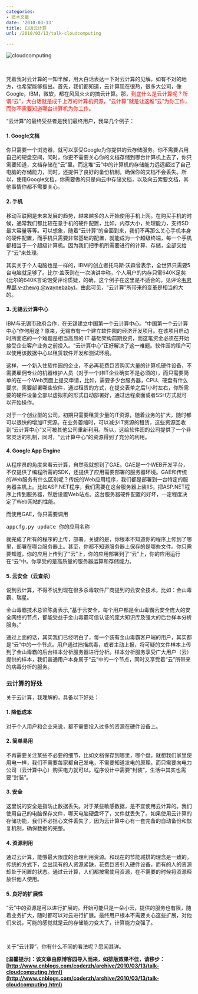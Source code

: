 ```yaml
---
categories:
- 技术文章
date: '2010-03-13'
title: 白话云计算
url: /2010/03/13/talk-cloudcomputing

---
```



![cloudcomputing](http://images.cnblogs.com/cnblogs_com/coderzh/WindowsLiveWriter/4c0229025c1c_8900/cloudcomputing_thumb.jpg "cloudcomputing")

&nbsp;

凭着我对云计算的一知半解，用大白话表达一下对云计算的见解，如有不对的地方，也希望能够指出。首先，我们都知道，云计算现在很热，很多大公司，像Google，IBM，微软，都在风风火火的搞云计算。那，<span style="color: red;">到底什么是云计算呢？所谓&#8220;云&#8221;，大白话就是成千上万的计算机资源，&#8220;云计算&#8221;就是让这堆&#8220;云&#8221;为你工作，而你不需要知道哪台计算机为你工作。</span>

&#8220;云计算&#8221;的最终受益者是我们最终用户，我举几个例子：

#### 1. Google文档

你只需要一个浏览器，就可以享受Google为你提供的云存储服务。你不需要占用自己的硬盘空间，同时，你更不需要关心你的文档存储到哪台计算机上去了，你只需要知道，文档存储在&#8220;云&#8221;里。而这堆&#8220;云&#8221;中的计算机的存储能力远远超过了自己电脑的存储能力，同时，还提供了良好的备份机制，确保你的文档不会丢失。所以，使用Google文档，你需要做的只是向云中存储文档，以及向云索要文档，其他事情你都不需要关心。

#### 2. 手机

移动互联网是未来发展的趋势，越来越多的人开始使用手机上网。在购买手机的时候，通常我们都比较在意手机的硬件配置，比如，内存大小，处理能力，支持SD最大容量等等。可以想象，随着&#8220;云计算&#8221;的全面到来，我们不再那么关心手机本身的硬件配置，而手机只需要非常基础的配置，就能成为一个超级终端，每一个手机都相当于一个超级计算机。因为我们把手机所需要进行的计算、存储，全部交给了&#8220;云&#8221;来处理。

其实关于个人电脑也是一样的，IBM的创立者托马斯&#183;沃森曾表示，全世界只需要5台电脑就足够了。比尔&#183;盖茨则在一次演讲中称，个人用户的内存只需640K足矣(比尔的640K言论饱受评论质疑，的确，这个例子在这里是不适合的。见评论[韦恩卑鄙 v-zhewg @waynebaby](http://www.cnblogs.com/coderzh/archive/2010/03/13/talk-cloudcomputing.html#1779045))。由此可见，&#8220;云计算&#8221;所带来的变革是相当的大的。

#### 3. 无锡云计算中心

IBM与无锡市政府合作，在无锡建立中国第一个云计算中心。&#8220;中国第一个云计算中心&#8221;作何用途？原来，无锡市有一个建立软件园的经济开发项目。在该项目启动时所面临的一个难题是相当高昂的 IT 基础架构前期投资，而这笔资金必须在开始接受企业客户业务之前投入。&#8220;云计算中心&#8221;正好解决了这一难题。软件园的租户可以使用该数据中心以租赁软件开发和测试环境。

这样，一个新入住软件园的企业，不必再花费巨资购买大量的计算机硬件设备，不需要雇佣专业的机器维护人员（对于一个非IT企业确实不是必须的），而只需要简单的在一个Web页面上提交申请，比如，需要多少台服务器，CPU、硬盘有什么要求，需要部署哪些软件，通过租赁的方式，在提交表单之后1小时左右，你所需要的硬件设备全部以虚拟机的形式自动部署好，通过远程桌面或者SSH方式就可以开始操作。

对于一个创业型的公司，初期只需要租赁少量的IT资源，随着业务的扩大，随时都可以很快的增加IT资源。在业务萎缩时，可以减少IT资源的租赁，这些资源回收到&#8220;云计算中心&#8221;又可被其他公司重新利用。所以，这给软件园的公司提供了一个非常灵活的机制，同时，&#8220;云计算中心&#8221;的资源得到了充分的利用。

#### 4. Google App Engine

从程序员的角度来看云计算，自然我就想到了GAE。GAE是一个WEB开发平台，不仅提供了编程所需的SDK，还提供了应用需要部署的服务器环境。GAE和传统的Web服务有什么区别呢？传统的Web应用程序，我们都是部署到一台特定的服务器主机上。比如ASP.NET程序，我们需要在这台服务器上装IIS，把ASP.NET程序上传到服务器，然后设置Web站点。这台服务器硬件配置的好坏，一定程度决定了Web网站的性能。

而使用GAE，你只需要调用

<pre>appcfg.py update 你的应用名称</pre>

就完成了所有的程序的上传，部署。关键的是，你根本不知道你的程序上传到了哪里，部署在哪台服务器上。甚至，你都不知道服务器上保存的是哪些文件。你只需要知道，你的应用上传到了&#8220;云&#8221;上，你的应用部署到了&#8220;云&#8221;上，你的应用运行在&#8220;云&#8220;中。你享受的是高质量的服务器运算和存储能力。

#### 5. 云安全（云查杀）

说到云计算，不得不说到现在很多杀毒软件厂商提到的云安全技术，比如：金山毒霸、瑞星。

金山毒霸技术总监陈勇表示,&#8220;基于云安全，每个用户都是金山毒霸云安全庞大的安全网络的节点，都能受益于金山毒霸可信认证的庞大知识库及强大的后台样本分析服务。&#8221;

通过上面的话，其实我们已经明白了，每一个装有金山毒霸客户端的用户，其实都是&#8220;云&#8221;中的一个节点。用户通过扫描病毒，或者主动上报，将可疑的文件样本上传到了金山毒霸的后台样本分析服务器进行分析。样本分析服务享受广大用户（云）提供的样本，我们普通用户本身属于&#8220;云&#8221;中的一个节点，同时又享受着&#8220;云&#8221;所带来的病毒分析的服务。

### 云计算的好处

关于云计算，我理解的，具备以下好处：

#### 1. 降低成本

对于个人用户和企业来说，都不需要投入过多的资源在硬件设备上。

#### 2. 简单易用

不再需要关注某些不必要的细节，比如文档保存到哪里，哪个盘。就想我们家里使用电一样，我们不需要每家都自己发电，不需要知道发电的原理，而只需要向电力公司（云计算中心）购买电力就可以。程序设计中需要&#8220;封装&#8221;，生活中其实也需要&#8220;封装&#8221;。

#### 3. 安全

这里说的安全是指防止数据丢失。对于某些敏感数据，是不宜使用云计算的。我们使用自己的电脑保存文件，哪天电脑硬盘坏了，文件就丢失了。如果使用云计算的存储功能，我们不必担心文件丢失了，因为云计算中心有一套完备的自动备份和恢复机制，确保数据的完整。

#### 4. 资源利用

通过云计算，能够最大限度的合理利用资源。和现在的节能减排的理念是一致的。传统的方式下，会出现有的人资源紧缺，花费巨资引入硬件设备，而有的人的资源却处于闲置的状态。通过云计算，人们都按需使用资源，在不需要的时候将资源释放供他人使用。

#### 5. 良好的扩展性

&#8220;云&#8221;中的资源是可以进行扩展的。开始可能只是一朵小云，提供的服务也有限，随着业务扩大，随时都可以对云进行扩展。最终用户根本不需要关心这些扩展，对他们来说，可能的感觉就是云的存储能力变大了，计算能力变强了。

&nbsp;

关于&#8220;云计算&#8221;，你有什么不同的看法呢？愿闻其详。

**[温馨提示]：该文章由原博客园导入而来，如排版效果不佳，请移步：[http://www.cnblogs.com/coderzh/archive/2010/03/13/talk-cloudcomputing.html](http://www.cnblogs.com/coderzh/archive/2010/03/13/talk-cloudcomputing.html)**
